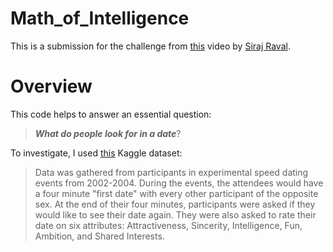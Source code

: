 # Math_of_Intelligence

This is a submission for the challenge from [this](https://www.youtube.com/watch?v=xRJCOz3AfYY) video by [Siraj Raval](https://www.youtube.com/channel/UCWN3xxRkmTPmbKwht9FuE5A).

# Overview
This code helps to answer an essential question:
> **_What do people look for in a date_**?

To investigate, I used [this](https://www.kaggle.com/annavictoria/speed-dating-experiment) Kaggle dataset:
>Data was gathered from participants in experimental speed dating events from 2002-2004. During the events, the attendees would have a four minute "first date" with every other participant of the opposite sex. At the end of their four minutes, participants were asked if they would like to see their date again. They were also asked to rate their date on six attributes: Attractiveness, Sincerity, Intelligence, Fun, Ambition, and Shared Interests.
